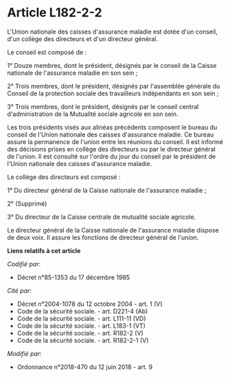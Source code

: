 # Article L182-2-2

L'Union nationale des caisses d'assurance maladie est dotée d'un conseil, d'un collège des directeurs et d'un directeur
général. 

Le conseil est composé de : 

1° Douze membres, dont le président, désignés par le conseil de la Caisse nationale de l'assurance maladie   en son sein ; 

2° Trois membres, dont le président, désignés par l'assemblée générale du Conseil de la protection sociale des travailleurs
indépendants en son sein ; 

3° Trois membres, dont le président, désignés par le conseil central d'administration de la Mutualité sociale agricole en son
sein. 

Les trois présidents visés aux alinéas précédents composent le bureau du conseil de l'Union nationale des caisses d'assurance
maladie. Ce bureau assure la permanence de l'union entre les réunions du conseil. Il est informé des décisions prises en
collège des directeurs ou par le directeur général de l'union. Il est consulté sur l'ordre du jour du conseil par le
président de l'Union nationale des caisses d'assurance maladie. 

Le collège des directeurs est composé : 

1° Du directeur général de la Caisse nationale de l'assurance maladie   ; 

2° (Supprimé) 

3° Du directeur de la Caisse centrale de mutualité sociale agricole. 

Le directeur général de la Caisse nationale de l'assurance maladie   dispose de deux voix. Il assure les fonctions de
directeur général de l'union.

**Liens relatifs à cet article**

_Codifié par_:

  - Décret n°85-1353 du 17 décembre 1985

_Cité par_:

  - Décret n°2004-1078 du 12 octobre 2004 - art. 1 (V)
  - Code de la sécurité sociale. - art. D221-4 (Ab)
  - Code de la sécurité sociale. - art. L111-11 (VD)
  - Code de la sécurité sociale. - art. L183-1 (VT)
  - Code de la sécurité sociale. - art. R182-2 (V)
  - Code de la sécurité sociale. - art. R182-2-1 (V)

_Modifié par_:

  - Ordonnance n°2018-470 du 12 juin 2018 - art. 9
